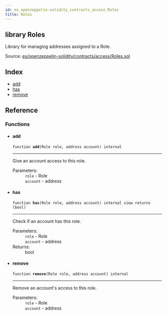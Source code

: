 ```yaml
---
id: es_openzeppelin-solidity_contracts_access_Roles
title: Roles
---
```


<div class="contract-doc"><div class="contract"><h2 class="contract-header"><span class="contract-kind">library</span> Roles</h2><p class="description">Library for managing addresses assigned to a Role.</p><div class="source">Source: <a href="https://github.com/Cpollo/Ethereum/blob/v0.0.3/contracts/es/openzeppelin-solidity/contracts/access/Roles.sol" target="_blank">es/openzeppelin-solidity/contracts/access/Roles.sol</a></div></div><div class="index"><h2>Index</h2><ul><li><a href="es_openzeppelin-solidity_contracts_access_Roles.html#add">add</a></li><li><a href="es_openzeppelin-solidity_contracts_access_Roles.html#has">has</a></li><li><a href="es_openzeppelin-solidity_contracts_access_Roles.html#remove">remove</a></li></ul></div><div class="reference"><h2>Reference</h2><div class="functions"><h3>Functions</h3><ul><li><div class="item function"><span id="add" class="anchor-marker"></span><h4 class="name">add</h4><div class="body"><code class="signature">function <strong>add</strong><span>(Role role, address account) </span><span>internal </span></code><hr/><div class="description"><p>Give an account access to this role.</p></div><dl><dt><span class="label-parameters">Parameters:</span></dt><dd><div><code>role</code> - Role</div><div><code>account</code> - address</div></dd></dl></div></div></li><li><div class="item function"><span id="has" class="anchor-marker"></span><h4 class="name">has</h4><div class="body"><code class="signature">function <strong>has</strong><span>(Role role, address account) </span><span>internal </span><span>view </span><span>returns  (bool) </span></code><hr/><div class="description"><p>Check if an account has this role.</p></div><dl><dt><span class="label-parameters">Parameters:</span></dt><dd><div><code>role</code> - Role</div><div><code>account</code> - address</div></dd><dt><span class="label-return">Returns:</span></dt><dd>bool</dd></dl></div></div></li><li><div class="item function"><span id="remove" class="anchor-marker"></span><h4 class="name">remove</h4><div class="body"><code class="signature">function <strong>remove</strong><span>(Role role, address account) </span><span>internal </span></code><hr/><div class="description"><p>Remove an account&#x27;s access to this role.</p></div><dl><dt><span class="label-parameters">Parameters:</span></dt><dd><div><code>role</code> - Role</div><div><code>account</code> - address</div></dd></dl></div></div></li></ul></div></div></div>
